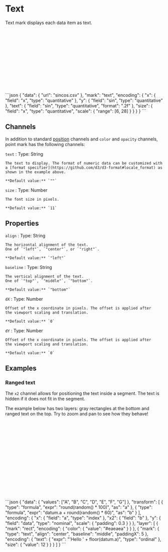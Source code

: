 # Text

Text mark displays each data item as text.

<div class="embed-example">
<div class="embed-container" style="height: 200px"></div>
<div class="embed-spec">
```json
{
  "data": { "url": "sincos.csv" },
  "mark": "text",
  "encoding": {
    "x": { "field": "x", "type": "quantitative" },
    "y": { "field": "sin", "type": "quantitative" },
    "text": { "field": "sin", "type": "quantitative", "format": ".2f" },
    "size": {
      "field": "x",
      "type": "quantitative",
      "scale": {
        "range": [6, 28]
      }
    }
  }
}
```
</div>
</div>

## Channels

In addition to standard [position](../encoding/index.md) channels and
`color` and `opacity` channels, point mark has the following
channels:

`text`
: Type: String

    The text to display. The format of numeric data can be customized with
    a [format specifier](https://github.com/d3/d3-format#locale_format) as
    shown in the example above.

    **Default value:** `""`

`size`
: Type: Number

    The font size in pixels.

    **Default value:** `11`

## Properties

`align`
: Type: String

    The horizontal alignment of the text.
    One of `"left"`, `"center"`, or `"right"`.

    **Default value:** `"left"`

`baseline`
: Type: String

    The vertical alignment of the text.
    One of `"top"`, `"middle"`, `"bottom"`.

    **Default value:** `"bottom"`

`dX`
: Type: Number

    Offset of the x coordinate in pixels. The offset is applied after
    the viewport scaling and translation.

    **Default value:** `0`

`dY`
: Type: Number

    Offset of the x coordinate in pixels. The offset is applied after
    the viewport scaling and translation.

    **Default value:** `0`

## Examples

### Ranged text

The `x2` channel allows for positioning the text inside a segment. The text is
hidden if it does not fit in the segment.

The example below has two layers: gray rectangles at the bottom and ranged
text on the top. Try to zoom and pan to see how they behave!

<div class="embed-example">
<div class="embed-container" style="height: 250px"></div>
<div class="embed-spec">
```json
{
  "data": {
    "values": ["A", "B", "C", "D", "E", "F", "G"]
  },
  "transform": [
    { "type": "formula", "expr": "round(random() * 100)", "as": "a" },
    { "type": "formula", "expr": "datum.a + round(random() * 60)", "as": "b" }
  ],
  "encoding": {
    "x": { "field": "a", "type": "index" },
    "x2": { "field": "b" },
    "y": {
      "field": "data",
      "type": "nominal",
      "scale": {
        "padding": 0.3
      }
    }
  },
  "layer": [
    {
      "mark": "rect",
      "encoding": { "color": { "value": "#eaeaea" } }
    },
    {
      "mark": {
        "type": "text",
        "align": "center",
        "baseline": "middle",
        "paddingX": 5
      },
      "encoding": {
        "text": {
          "expr": "'Hello ' + floor(datum.a)",
          "type": "ordinal"
        },
        "size": { "value": 12 }
      }
    }
  ]
}
```
</div>
</div>
